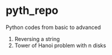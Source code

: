 # pyth_repo
Python codes from basic to advanced
1. Reversing a string
2. Tower of Hanoi problem with n disks
